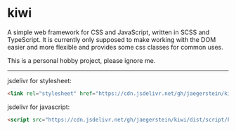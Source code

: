 # kiwi
A simple web framework for CSS and JavaScript, written in SCSS and TypeScript. It is currently only supposed to make working with the DOM easier and more flexible and provides some css classes for common uses.

This is a personal hobby project, please ignore me.

---

jsdelivr for stylesheet:

```html
<link rel="stylesheet" href="https://cdn.jsdelivr.net/gh/jaegerstein/kiwi/dist/style/kiwi.min.css">
```

jsdelivr for javascript:

```html
<script src="https://cdn.jsdelivr.net/gh/jaegerstein/kiwi/dist/script/kiwi.min.js"></script>
```
